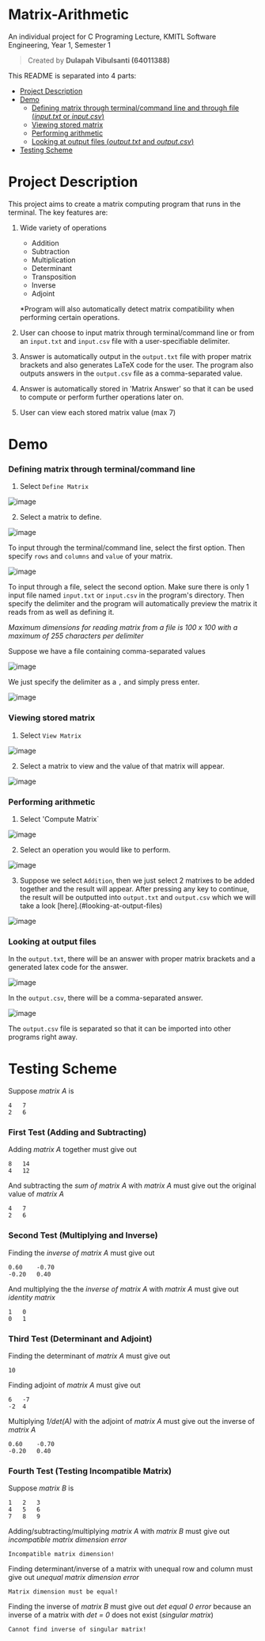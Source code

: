 
# Matrix-Arithmetic
An individual project for C Programing Lecture, KMITL Software Engineering, Year 1, Semester 1

> Created by **Dulapah Vibulsanti (64011388)**

This README is separated into 4 parts:
 - [Project Description](#project-description)
 - [Demo](#demo)
	 - [Defining matrix through terminal/command line and through file (*input.txt* or *input.csv*)](#defining-matrix-through-terminalcommand-line)
	 - [Viewing stored matrix](#viewing-stored-matrix)
	 - [Performing arithmetic](#performing-arithmetic)
	 - [Looking at output files (*output.txt* and *output.csv*)](#looking-at-output-files) 
 - [Testing Scheme](#testing-scheme)

# Project Description
This project aims to create a matrix computing program that runs in the terminal. The key features are:
 1. Wide variety of operations
	 - Addition
	 - Subtraction
	 - Multiplication
	 - Determinant
	 - Transposition
	 - Inverse
	 - Adjoint

	*Program will also automatically detect matrix compatibility when performing certain operations.

2. User can choose to input matrix through terminal/command line or from an `input.txt` and `input.csv` file with a user-specifiable delimiter.

3. Answer is automatically output in the `output.txt` file with proper matrix brackets and also generates LaTeX code for the user. The program also outputs answers in the `output.csv` file as a comma-separated value.

4. Answer is automatically stored in 'Matrix Answer' so that it can be used to compute or perform further operations later on.

5. User can view each stored matrix value (max 7)


# Demo
### Defining matrix through terminal/command line
1. Select `Define Matrix`

![image](https://user-images.githubusercontent.com/71577909/137516772-a74e5b9a-f544-404f-a5c9-f946e4dd8da4.png)

2. Select a matrix to define.

![image](https://user-images.githubusercontent.com/71577909/137517087-dfb09958-4781-4666-8b7a-c0cdcb9c9e91.png)

To input through the terminal/command line, select the first option. Then specify `rows` and `columns` and `value` of your matrix.

![image](https://user-images.githubusercontent.com/71577909/137517291-7037b65e-a25e-4663-b635-dca2372f8318.png)

To input through a file, select the second option. Make sure there is only 1 input file named `input.txt` or `input.csv` in the program's directory. Then specify the delimiter and the program will automatically preview the matrix it reads from as well as defining it.

*Maximum dimensions for reading matrix from a file is 100 x 100 with a maximum of 255 characters per delimiter*

Suppose we have a file containing comma-separated values

![image](https://user-images.githubusercontent.com/71577909/137518709-9312f2ee-2540-4056-a50b-dc26431b66e4.png)

We just specify the delimiter as a `,` and simply press enter.

![image](https://user-images.githubusercontent.com/71577909/137518814-3051b28a-15cc-41d9-851a-b9f5868095df.png)


### Viewing stored matrix
1. Select `View Matrix`

![image](https://user-images.githubusercontent.com/71577909/137516772-a74e5b9a-f544-404f-a5c9-f946e4dd8da4.png)

2. Select a matrix to view and the value of that matrix will appear.

![image](https://user-images.githubusercontent.com/71577909/137520627-5dbf0bcd-f113-4a5d-aecb-ef159dce897e.png)


### Performing arithmetic
1. Select 'Compute Matrix`

![image](https://user-images.githubusercontent.com/71577909/137516772-a74e5b9a-f544-404f-a5c9-f946e4dd8da4.png)

2. Select an operation you would like to perform.

![image](https://user-images.githubusercontent.com/71577909/137521025-e821b81d-6276-4da2-84fd-266551231709.png)

3. Suppose we select `Addition`, then we just select 2 matrixes to be added together and the result will appear. After pressing any key to continue, the result will be outputted into `output.txt` and `output.csv` which we will take a look [here].(#looking-at-output-files) 

![image](https://user-images.githubusercontent.com/71577909/137521209-aabd5fe7-b44e-4891-9562-a4487c46b74c.png)


### Looking at output files
In the `output.txt`, there will be an answer with proper matrix brackets and a generated latex code for the answer.

![image](https://user-images.githubusercontent.com/71577909/137522513-86dfe040-dbd7-4590-b420-6d5088fa8e94.png)

In the `output.csv`, there will be a comma-separated answer.

![image](https://user-images.githubusercontent.com/71577909/137522612-0b0b6dcd-2a3c-49f1-8133-d625f9393e5b.png)

The `output.csv` file is separated so that it can be imported into other programs right away.


# Testing Scheme
Suppose *matrix A* is

    4	7
    2	6

### First Test (Adding and Subtracting)
Adding *matrix A* together must give out

    8	14
    4	12

And subtracting the *sum of matrix A* with *matrix A* must give out the original value of *matrix A*

    4	7
    2	6

### Second Test (Multiplying and Inverse)
Finding the *inverse of matrix A* must give out

    0.60    -0.70
    -0.20   0.40

And multiplying the the *inverse of matrix A* with *matrix A* must give out *identity matrix*

    1	0
    0	1
    
### Third Test (Determinant and Adjoint)
Finding the determinant of *matrix A* must give out

    10

Finding adjoint of *matrix A* must give out

    6	-7
    -2	4

Multiplying *1/det(A)* with the adjoint of *matrix A* must give out the inverse of *matrix A*

    0.60    -0.70
    -0.20   0.40

### Fourth Test (Testing Incompatible Matrix)
Suppose *matrix B* is

    1	2	3
    4	5	6
    7	8	9

Adding/subtracting/multiplying *matrix A* with *matrix B* must give out *incompatible matrix dimension error*

    Incompatible matrix dimension!

Finding determinant/inverse of a matrix with unequal row and column must give out *unequal matrix dimension error*

    Matrix dimension must be equal!

Finding the inverse of *matrix B* must give out *det equal 0 error* because an inverse of a matrix with *det = 0* does not exist (*singular matrix*)

    Cannot find inverse of singular matrix!